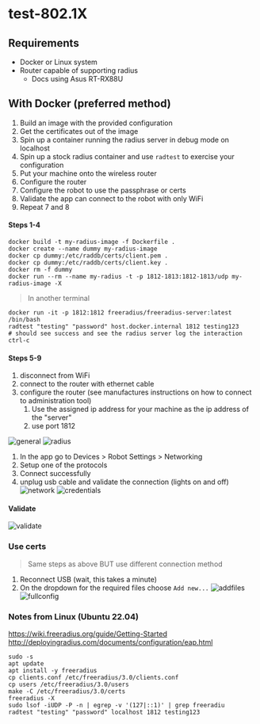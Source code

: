 # test-802.1X

## Requirements

- Docker or Linux system
- Router capable of supporting radius
  - Docs using Asus RT-RX88U

## With Docker (preferred method)

1. Build an image with the provided configuration
2. Get the certificates out of the image
3. Spin up a container running the radius server in debug mode on localhost
4. Spin up a stock radius container and use `radtest` to exercise your configuration
5. Put your machine onto the wireless router
6. Configure the router
7. Configure the robot to use the passphrase or certs
8. Validate the app can connect to the robot with only WiFi
9. Repeat 7 and 8

#### Steps 1-4

```shell
docker build -t my-radius-image -f Dockerfile .
docker create --name dummy my-radius-image
docker cp dummy:/etc/raddb/certs/client.pem .
docker cp dummy:/etc/raddb/certs/client.key .
docker rm -f dummy
docker run --rm --name my-radius -t -p 1812-1813:1812-1813/udp my-radius-image -X
```
> In another terminal

```shell
docker run -it -p 1812:1812 freeradius/freeradius-server:latest /bin/bash
radtest "testing" "password" host.docker.internal 1812 testing123
# should see success and see the radius server log the interaction
ctrl-c
```

#### Steps 5-9

1. disconnect from WiFi
1. connect to the router with ethernet cable
1. configure the router (see manufactures instructions on how to connect to administration tool)
   1. Use the assigned ip address for your machine as the ip address of the "server"
   1. use port 1812

![general](/pics/general-settings.png)
![radius](pics/radius-settings.png)

1. In the app go to Devices > Robot Settings > Networking
2. Setup one of the protocols
3. Connect successfully
4. unplug usb cable and validate the connection (lights on and off)
![network](/pics/network.png)
![credentials](pics/credentials.png)
#### Validate

![validate](pics/validate.gif)

### Use certs

> Same steps as above BUT use different connection method

1. Reconnect USB (wait, this takes a minute)
2. On the dropdown for the required files choose `Add new...`
![addfiles](/pics/addfiles.png)
![fullconfig](pics/fullconfig.png)

### Notes from Linux (Ubuntu 22.04)

https://wiki.freeradius.org/guide/Getting-Started
http://deployingradius.com/documents/configuration/eap.html

```shell
sudo -s
apt update
apt install -y freeradius
cp clients.conf /etc/freeradius/3.0/clients.conf
cp users /etc/freeradius/3.0/users
make -C /etc/freeradius/3.0/certs
freeradius -X
sudo lsof -iUDP -P -n | egrep -v '(127|::1)' | grep freeradiu
radtest "testing" "password" localhost 1812 testing123
```
